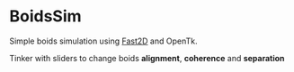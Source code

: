 # BoidsSim

Simple boids simulation using [Fast2D](https://github.com/aiv01/aiv-fast2d) and OpenTk.

Tinker with sliders to change boids **alignment**, **coherence** and **separation**
